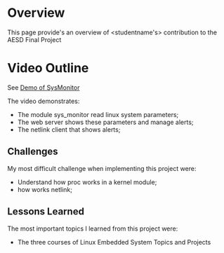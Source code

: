 # Overview

This page provide's an overview of <studentname's> contribution to the AESD Final Project <Projectname>

# Video Outline
See [Demo of SysMonitor](https://www.youtube.com/watch?v=MLRvk1I1FME)



The video demonstrates:
* The module sys_monitor read linux system parameters;
* The web server shows these parameters and manage alerts;
* The netlink client that shows alerts;

## Challenges
My most difficult challenge when implementing this project were:
* Understand how proc works in a kernel module;
* how works netlink;


## Lessons Learned
The most important topics I learned from this project were:
* The three courses of Linux Embedded System Topics and Projects



